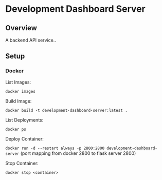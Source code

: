 # Development Dashboard Server

## Overview
A backend API service..

## Setup

### Docker

List Images: 

`docker images`

Build Image: 

`docker build -t development-dashboard-server:latest . `

List Deployments:

`docker ps`

Deploy Container:

`docker run -d --restart always -p 2800:2800 development-dashboard-server` (port mapping from docker 2800 to flask server 2800)

Stop Container:

`docker stop <container>`